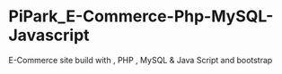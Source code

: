 # PiPark_E-Commerce-Php-MySQL-Javascript
E-Commerce site build with , PHP , MySQL &amp; Java Script and bootstrap
